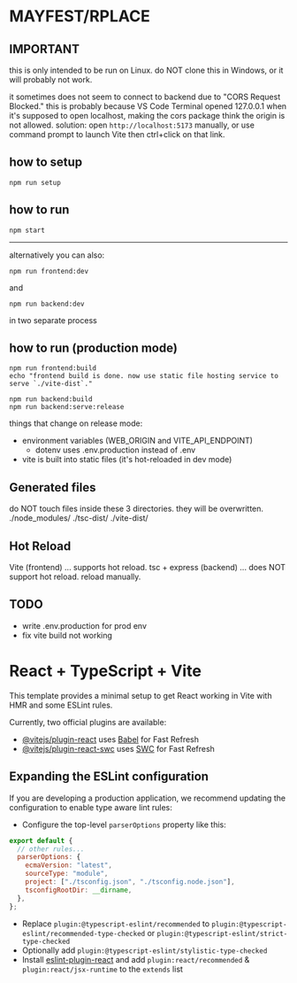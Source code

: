 # MAYFEST/RPLACE

## IMPORTANT

this is only intended to be run on Linux.
do NOT clone this in Windows, or it will probably not work.

it sometimes does not seem to connect to backend due to "CORS Request Blocked."
this is probably because VS Code Terminal opened 127.0.0.1 when it's supposed to open localhost, making the cors package think the origin is not allowed.
solution: open `http://localhost:5173` manually, or use command prompt to launch Vite then ctrl+click on that link.

## how to setup

```shell
npm run setup
```

## how to run

```shell
npm start
```

---

alternatively you can also:
```shell
npm run frontend:dev
```
and
```shell
npm run backend:dev
```
in two separate process

## how to run (production mode)

```shell for frontend
npm run frontend:build
echo "frontend build is done. now use static file hosting service to serve `./vite-dist`."
```
```shell for backend
npm run backend:build
npm run backend:serve:release
```

things that change on release mode:
- environment variables (WEB_ORIGIN and VITE_API_ENDPOINT)
  - dotenv uses .env.production instead of .env
- vite is built into static files (it's hot-reloaded in dev mode)

## Generated files

do NOT touch files inside these 3 directories. they will be overwritten.
./node_modules/
./tsc-dist/
./vite-dist/

## Hot Reload

Vite (frontend) ... supports hot reload.
tsc + express (backend) ... does NOT support hot reload. reload manually.

## TODO

- write .env.production for prod env
- fix vite build not working

# React + TypeScript + Vite

This template provides a minimal setup to get React working in Vite with HMR and some ESLint rules.

Currently, two official plugins are available:

- [@vitejs/plugin-react](https://github.com/vitejs/vite-plugin-react/blob/main/packages/plugin-react/README.md) uses [Babel](https://babeljs.io/) for Fast Refresh
- [@vitejs/plugin-react-swc](https://github.com/vitejs/vite-plugin-react-swc) uses [SWC](https://swc.rs/) for Fast Refresh

## Expanding the ESLint configuration

If you are developing a production application, we recommend updating the configuration to enable type aware lint rules:

- Configure the top-level `parserOptions` property like this:

```js
export default {
  // other rules...
  parserOptions: {
    ecmaVersion: "latest",
    sourceType: "module",
    project: ["./tsconfig.json", "./tsconfig.node.json"],
    tsconfigRootDir: __dirname,
  },
};
```

- Replace `plugin:@typescript-eslint/recommended` to `plugin:@typescript-eslint/recommended-type-checked` or `plugin:@typescript-eslint/strict-type-checked`
- Optionally add `plugin:@typescript-eslint/stylistic-type-checked`
- Install [eslint-plugin-react](https://github.com/jsx-eslint/eslint-plugin-react) and add `plugin:react/recommended` & `plugin:react/jsx-runtime` to the `extends` list
